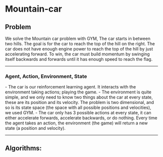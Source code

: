 # Mountain-car
<h2> Problem</h2>
We solve the Mountain car problem with GYM, The car starts in between two hills. The goal is for the car to reach the top of the hill on the right. The car does not have enough engine power to reach the top of the hill by just accelerating forward. To win, the car must build momentum by swinging itself backwards and forwards until it has enough speed to reach the flag.
<hr>
<h3>Agent, Action, Environment, State</h3>
- The car is our reinforcement learning agent. It interacts with the environment taking actions; playing the game.
- The environment is quite simple, and we only need to know two things about the car at every state, these are its position and its velocity. The problem is two    dimensional, and so is its state space (the space with all possible positions and velocities), we used GYM.
- The car only has 3 possible actions at every state, it can either accelerate forwards, accelerate backwards, or do nothing. Every time the agent takes an action, the environment (the game) will return a new state (a position and velocity).
<hr>
<h2>Algorithms:</h3>
